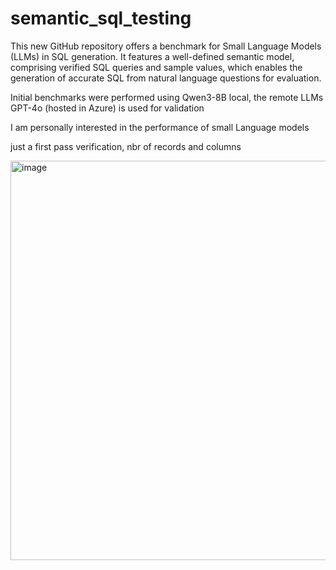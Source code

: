# semantic_sql_testing

This new GitHub repository offers a benchmark for Small Language Models (LLMs) in SQL generation. It features a well-defined semantic model, comprising verified SQL queries and sample values, which enables the generation of accurate SQL from natural language questions for evaluation.

Initial benchmarks were performed using Qwen3-8B local, the remote LLMs GPT-4o (hosted in Azure) is used for validation

I am personally interested in the performance of small Language models 

just a first pass verification, nbr of records and columns

<img width="639" alt="image" src="https://github.com/user-attachments/assets/8107da93-d680-4a87-b42c-adb319bcfcf1" />


